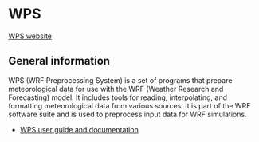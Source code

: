 # WPS

[WPS website](https://www2.mmm.ucar.edu/wrf/users/)

## General information

WPS (WRF Preprocessing System) is a set of programs that prepare meteorological data for use with the WRF (Weather Research and Forecasting) model. It includes tools for reading, interpolating, and formatting meteorological data from various sources.
It is part of the WRF software suite and is used to preprocess input data for WRF simulations.

  * [WPS user guide and documentation](http://www2.mmm.ucar.edu/wrf/users/docs/user_guide_v4/contents.html)